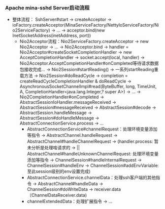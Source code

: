 ### Apache mina-sshd Server启动流程
- 整体流程： SshServer#start -> createAcceptor -> ioFactory.createAcceptor(MinaServiceFactory/NettyIoServiceFactory/Nio2ServiceFactory) -> ...  -> acceptor.bind(new InetSocketAddress(inetAddress, port))
	- Nio2Acceptor流程：Nio2ServiceFactory.createAcceptor -> new Nio2Acceptor -> ... -> Nio2Acceptor.bind -> handler = Nio2Acceptor#createSocketCompletionHandler -> new AcceptCompletionHandler -> socket.accept(local, handler) -> Nio2Acceptor.AcceptCompletionHandler#onCompleted等待请求数据包接收完成... -> Nio2Session#startReading() -> 一系列startReading重载方法 -> Nio2Session#doReadCycle -> completion = createReadCycleCompletionHandler & doReadCycle -> AsynchronousSocketChannelImpl#read(ByteBuffer, long, TimeUnit, A, CompletionHandler<java.lang.Integer,? super A>) -> ... -> Nio2CompletionHandler#onCompleted -> AbstractSessionIoHandler.messageReceived -> AbstractSession#messageReceived -> AbstractSession#decode -> AbstractSession.handleMessage -> AbstractSession#doHandleMessage -> AbstractConnectionService.process -> ...
		- AbstractConnectionService#channelRequest：处理环境变量添加等指令 -> AbstractChannel.handleRequest -> AbstractChannel#handleChannelRequest -> (handler.process: 暂未分析是处理啥请求的 ->   || AbstractChannel#handleUnknownChannelRequest: 处理环境变量添加等指令 -> ChannelSession#handleInternalRequest -> ChannelSession#handleEnv -> ChannelSession#addEnvVariable:至此session级别的env设置完成)
		- AbstractConnectionService.channelData：处理ssh客户端的其他指令 -> AbstractChannel#handleData -> ChannelSession#doWriteData -> receiver.data（ChannelDataReceiver.data)
		- channelExtendedData：处理扩展指令 -> ...

	